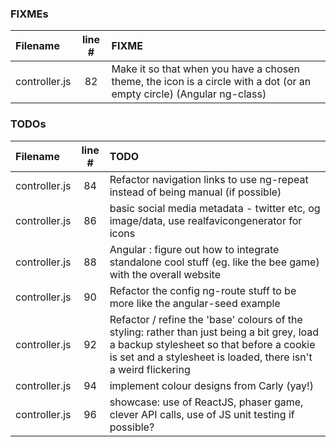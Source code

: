 ### FIXMEs
| Filename | line # | FIXME
|:------|:------:|:------
| controller.js | 82 | Make it so that when you have a chosen theme, the icon is a circle with a dot (or an empty circle) (Angular ng-class)

### TODOs
| Filename | line # | TODO
|:------|:------:|:------
| controller.js | 84 | Refactor navigation links to use ng-repeat instead of being manual (if possible)
| controller.js | 86 | basic social media metadata - twitter etc, og image/data, use realfavicongenerator for icons
| controller.js | 88 | Angular : figure out how to integrate standalone cool stuff (eg. like the bee game) with the overall website
| controller.js | 90 | Refactor the config ng-route stuff to be more like the angular-seed example
| controller.js | 92 | Refactor / refine the 'base' colours of the styling: rather than just being a bit grey, load a backup stylesheet so that before a cookie is set and a stylesheet is loaded, there isn't a weird flickering
| controller.js | 94 | implement colour designs from Carly (yay!)
| controller.js | 96 | showcase: use of ReactJS, phaser game, clever API calls, use of JS unit testing if possible?